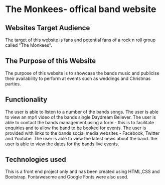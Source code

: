 # The Monkees- offical band website

## Websites Target Audience 

The target of this website is fans and potential fans of a rock n roll group called "The Monkees".

## The Purpose of this Website

The purpose of this website is to showcase the bands music and publicise their availability to perform at events such as weddings and Christmas parties.

## Functionality

The user is able to listen to a number of the bands songs.
The user is able to view an mp4 video of the bands single Daydream Believer.
The user is able to contact the bands management using a form - this is to facilitate enquiries and to allow the band to be booked for events.
The user is provided with links to the bands social media websites - Facebook, Twitter and Youtube.
The user is able to view the latest news about the band.
the user is able to view the dates for the bands live events.

## Technologies used

This is a front end project only and has been created using HTML,CSS and Bootstrap. Fontawesome and Google Fonts were also used.